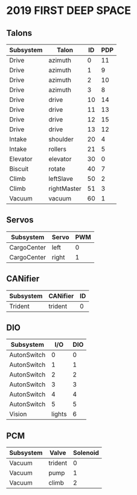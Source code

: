 # 2019 FIRST DEEP SPACE

## Talons

Subsystem    | Talon   | ID | PDP
------------ | ----------- | -- | ---
Drive        | azimuth     | 0  | 11
Drive        | azimuth     | 1  | 9
Drive        | azimuth     | 2  | 10
Drive        | azimuth     | 3  | 8
Drive        | drive       | 10 | 14
Drive        | drive       | 11 | 13
Drive        | drive       | 12 | 15
Drive        | drive       | 13 | 12
Intake       | shoulder    | 20 | 4
Intake       | rollers     | 21 | 5
Elevator     | elevator    | 30 | 0
Biscuit      | rotate      | 40 | 7
Climb        | leftSlave   | 50 | 2
Climb        | rightMaster | 51 | 3
Vacuum       | vacuum      | 60 | 1

## Servos

Subsystem   | Servo | PWM
----------- | ----- | ---
CargoCenter | left  | 0
CargoCenter | right | 1

## CANifier

Subsystem | CANifier | ID
--------- | -------- | --
Trident   | trident  | 0

## DIO

Subsystem   | I/O    | DIO
----------- | ------ | ---
AutonSwitch |  0     | 0
AutonSwitch |  1     | 1
AutonSwitch |  2     | 2
AutonSwitch |  3     | 3
AutonSwitch |  4     | 4
AutonSwitch |  5     | 5
Vision      | lights | 6

## PCM

Subsystem | Valve        | Solenoid
--------- | ------------ | --------
Vacuum    | trident      | 0
Vacuum    | pump         | 1
Vacuum    | climb        | 2
